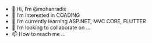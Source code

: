 - 👋 Hi, I’m @mohanradix
- 👀 I’m interested in COADING
- 🌱 I’m currently learning ASP.NET, MVC CORE, FLUTTER
- 💞️ I’m looking to collaborate on ...
- 📫 How to reach me ...

<!---
mohanradix/mohanradix is a ✨ special ✨ repository because its `README.md` (this file) appears on your GitHub profile.
You can click the Preview link to take a look at your changes.
--->
